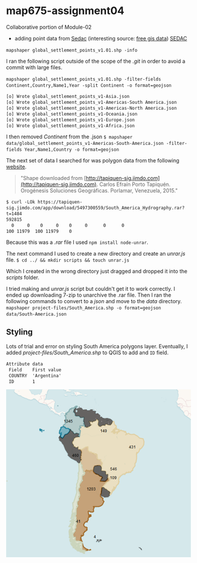 # map675-assignment04

Collaborative portion of Module-02

- adding point data from [Sedac](http://sedac.ciesin.columbia.edu/data/set/grump-v1-settlement-points-rev01/data-download) (interesting source: [free gis data](https://gisgeography.com/best-free-gis-data-sources-raster-vector/)) [SEDAC](http://sedac.ciesin.columbia.edu/downloads/data/grump-v1/grump-v1-settlement-points-rev01/grump-v1-settlement-points-rev01-shp.zipgrump-v1-settlement-points-rev01-shp.zip)

`mapshaper global_settlement_points_v1.01.shp -info`

I ran the following script outside of the scope of the _.git_ in order to avoid a commit with large files.

`mapshaper global_settlement_points_v1.01.shp -filter-fields Continent,Country,Name1,Year -split Continent -o format=geojson`

```english
[o] Wrote global_settlement_points_v1-Asia.json
[o] Wrote global_settlement_points_v1-Americas-South America.json
[o] Wrote global_settlement_points_v1-Americas-North America.json
[o] Wrote global_settlement_points_v1-Oceania.json
[o] Wrote global_settlement_points_v1-Europe.json
[o] Wrote global_settlement_points_v1-Africa.json
```

I then removed _*Continent*_ from the .json
`$ mapshaper data/global_settlement_points_v1-Americas-South-America.json -filter-fields Year,Name1,Country -o format=geojson`

The next set of data I searched for was polygon data from the following [website](https://tapiquen-sig.jimdo.com/english-version/free-downloads/south-america/).
> "Shape downloaded from [http://tapiquen-sig.jimdo.com](http://tapiquen-sig.jimdo.com). Carlos Efraín Porto Tapiquén. Orogénesis Soluciones Geográficas. Porlamar, Venezuela, 2015."

``` english
$ curl -LOk https://tapiquen-sig.jimdo.com/app/download/5497300559/South_America_Hydrography.rar?t=1484
592815
  0     0    0     0    0     0      0      0
100 11979  100 11979    0
```

Because this was a _.rar_ file I used `npm install node-unrar`.

The next command I used to create a new directory and create an _unrar.js_ file.
`$ cd ../ && mkdir scripts && touch unrar.js`

Which I created in the wrong directory just dragged and dropped it into the _scripts_ folder.

I tried making and _unrar.js_ script but couldn't get it to work correctly. I ended up downloading 7-zip to unarchive the .rar file.  Then I ran the following commands to convert to a _json_ and move to the _data_ directory.
`mapshaper project-files/South_America.shp -o format=geojson data/South-America.json`

## Styling

Lots of trial and error on styling South America polygons layer. Eventually, I added _project-files/South_America.shp_ to QGIS to add and `ID` field.

 ```english
 Attribute data
  Field    First value
  COUNTRY  'Argentina'
  ID       1
```

![With Earth Tone Colors](images/earthColors.PNG)